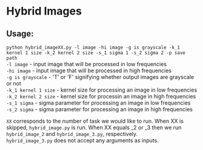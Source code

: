 # Hybrid Images  
## Usage:  
`python hybrid_imageXX.py -l image -hi image -g is grayscale -k_1 kernel 1 size -k_2 kernel 2 size -s_1 sigma 1 -s_2 sigma 2 -p save path`  
`-l image` - input image that will be processed in low frequencies  
`-hi image` - input image that will be processed in high frequencies  
`-g is grayscale` - 'T' or 'F' signifying whether output images are grayscale or not  
`-k_1 kernel 1 size` - kernel size for processing an image in low frequencies  
`-k_2 kernel 2 size` - kernel size for processin an image in high frequencies  
`-s_1 sigma` - sigma parameter for processing an image in low frequencies  
`-s_2 sigma` - sigma parameter for processing an image in high frequencies  
  
`XX` corresponds to the number of task we would like to run. When XX is skipped, `hybrid_image.py` is run. When XX equals _2 or _3 then we run `hybrid_image_2` and `hybrid_image_3.py`, respectively.  
`hybrid_image_3.py` does not accept any arguments as inputs.